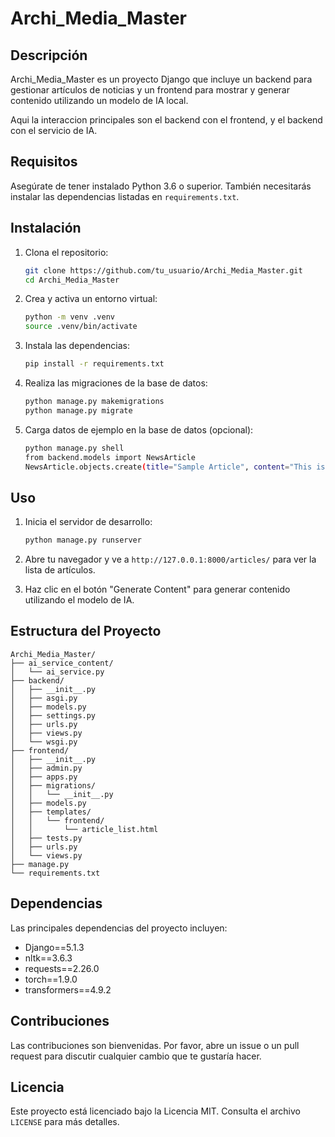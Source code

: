 # Archi_Media_Master

## Descripción

Archi_Media_Master es un proyecto Django que incluye un backend para gestionar artículos de noticias y un frontend para mostrar y generar contenido utilizando un modelo de IA local.

Aqui la interaccion principales son el backend con el frontend, y el backend con el servicio de IA.

## Requisitos

Asegúrate de tener instalado Python 3.6 o superior. También necesitarás instalar las dependencias listadas en `requirements.txt`.

## Instalación

1. Clona el repositorio:

   ```bash
   git clone https://github.com/tu_usuario/Archi_Media_Master.git
   cd Archi_Media_Master
   ```

2. Crea y activa un entorno virtual:

   ```bash
   python -m venv .venv
   source .venv/bin/activate
   ```

3. Instala las dependencias:

   ```bash
   pip install -r requirements.txt
   ```

4. Realiza las migraciones de la base de datos:

   ```bash
   python manage.py makemigrations
   python manage.py migrate
   ```

5. Carga datos de ejemplo en la base de datos (opcional):

   ```bash
   python manage.py shell
   from backend.models import NewsArticle
   NewsArticle.objects.create(title="Sample Article", content="This is a sample article.")
   ```

## Uso

1. Inicia el servidor de desarrollo:

   ```bash
   python manage.py runserver
   ```

2. Abre tu navegador y ve a `http://127.0.0.1:8000/articles/` para ver la lista de artículos.

3. Haz clic en el botón "Generate Content" para generar contenido utilizando el modelo de IA.

## Estructura del Proyecto

```
Archi_Media_Master/
├── ai_service_content/
│   └── ai_service.py
├── backend/
│   ├── __init__.py
│   ├── asgi.py
│   ├── models.py
│   ├── settings.py
│   ├── urls.py
│   ├── views.py
│   └── wsgi.py
├── frontend/
│   ├── __init__.py
│   ├── admin.py
│   ├── apps.py
│   ├── migrations/
│   │   └── __init__.py
│   ├── models.py
│   ├── templates/
│   │   └── frontend/
│   │       └── article_list.html
│   ├── tests.py
│   ├── urls.py
│   └── views.py
├── manage.py
└── requirements.txt
```

## Dependencias

Las principales dependencias del proyecto incluyen:

- Django==5.1.3
- nltk==3.6.3
- requests==2.26.0
- torch==1.9.0
- transformers==4.9.2

## Contribuciones

Las contribuciones son bienvenidas. Por favor, abre un issue o un pull request para discutir cualquier cambio que te gustaría hacer.

## Licencia

Este proyecto está licenciado bajo la Licencia MIT. Consulta el archivo `LICENSE` para más detalles.


